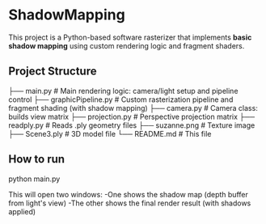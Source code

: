# ShadowMapping
This project is a Python-based software rasterizer that implements **basic shadow mapping** using custom rendering logic and fragment shaders.

## Project Structure
├── main.py              # Main rendering logic: camera/light setup and pipeline control 
├── graphicPipeline.py   # Custom rasterization pipeline and fragment shading (with shadow mapping)
├── camera.py            # Camera class: builds view matrix 
├── projection.py        # Perspective projection matrix 
├── readply.py           # Reads .ply geometry files 
├── suzanne.png          # Texture image 
├── Scene3.ply           # 3D model file 
└── README.md            # This file


## How to run
python main.py

This will open two windows:
    -One shows the shadow map (depth buffer from light's view)
    -The other shows the final render result (with shadows applied)
